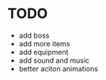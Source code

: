 # TODO

- add boss
- add more items
- add equipment
- add sound and music
- better aciton animations